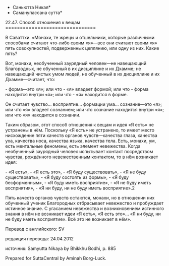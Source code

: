 * Саньютта Никая*
* Саманупассана сутта*

22\.47\. Способ отношения к вещам
\=\=\=\=\=\=\=\=\=\=\=\=\=\=\=\=\=\=\=\=\=\=\=\=\=\=\=\=\=\=\=

В Саваттхи\. «Монахи, те жрецы и отшельники, которые различными способами считают что\-либо своим «я»—все они считают своим «я» пять совокупностей, подверженных цеплянию, или одну из них\. Какие пять?

Вот, монахи, необученный заурядный человек—не навещающий Благородных, не обученный в их дисциплине и их Дхамме; не навещающий чистых умом людей, не обученный в их дисциплине и их Дхамме—считает, что:

\- форма—это «я»; или что
\- «я» владеет формой; или что
\- форма находится внутри «я»; или что
\- «я» находится в форме\.

Он считает чувство… восприятие… формации ума… сознание—это «я»; или что «я» владеет сознанием; или что сознание находится внутри «я»; или что «я» находится в сознании\.

Таким образом, этот способ отношения к вещам и идея «Я есть» не устранены в нём\. Поскольку «Я есть» не устранено, то имеет место нисхождение пяти качеств органов чувств—качества глаза, качества уха, качества носа, качества языка, качества тела\. Есть, монахи, ум, есть ментальные феномены, есть элемент невежества\. Когда необученный заурядный человек испытывает контакт посредством чувства, рождённого невежественным контактом, то в нём возникает идея:

\- «Я есть»,
\- «Я есть это»,
\- «Я буду существовать»,
\- «Я не буду существовать»,
\- «Я буду состоять из формы»,
\- «Я буду бесформенным»,
\- «Я буду иметь восприятие»,
\- «Я не буду иметь восприятия»,
\- «Я ни буду, ни не буду иметь восприятие»\.2

Пять качеств органов чувств остаются, монахи, но в отношении них обученный ученик Благородных отбрасывает невежество и пробуждает истинное знание\. С угасанием невежества и возникновением истинного знания в нём не возникает идеи «Я есть», «Я есть это»… «Я ни буду, ни не буду иметь восприятие»\. Всё это не возникает в нём»\.

Перевод с английского: SV

редакция перевода: 24\.04\.2012

источник: Samyutta Nikaya by Bhikkhu Bodhi, p\. 885

Prepared for SuttaCentral by Aminah Borg\-Luck\.